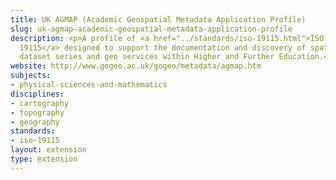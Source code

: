 ```yaml
---
title: UK AGMAP (Academic Geospatial Metadata Application Profile)
slug: uk-agmap-academic-geospatial-metadata-application-profile
description: <p>A profile of <a href="../standards/iso-19115.html">ISO
  19115</a> designed to support the documentation and discovery of spatial datasets,
  dataset series and geo services within Higher and Further Education.</p>
website: http://www.gogeo.ac.uk/gogeo/metadata/agmap.htm
subjects:
- physical-sciences-and-mathematics
disciplines:
- cartography
- topography
- geography
standards:
- iso-19115
layout: extension
type: extension
---
```



